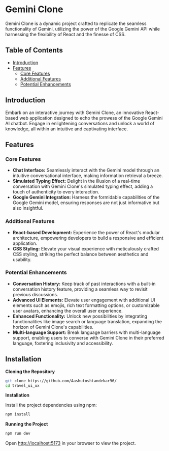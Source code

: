 # Gemini Clone

Gemini Clone is a dynamic project crafted to replicate the seamless functionality of Gemini, utilizing the power of the Google Gemini API while harnessing the flexibility of React and the finesse of CSS.

## Table of Contents

- [Introduction](#introduction)
- [Features](#features)
  - [Core Features](#core-features)
  - [Additional Features](#additional-features)
  - [Potential Enhancements](#potential-enhancements)
  

## Introduction

Embark on an interactive journey with Gemini Clone, an innovative React-based web application designed to echo the prowess of the Google Gemini AI chatbot. Engage in enlightening conversations and unlock a world of knowledge, all within an intuitive and captivating interface.

## Features

### Core Features

- **Chat Interface:** Seamlessly interact with the Gemini model through an intuitive conversational interface, making information retrieval a breeze.
- **Simulated Typing Effect:** Delight in the illusion of a real-time conversation with Gemini Clone's simulated typing effect, adding a touch of authenticity to every interaction.
- **Google Gemini Integration:** Harness the formidable capabilities of the Google Gemini model, ensuring responses are not just informative but also insightful.

### Additional Features

- **React-based Development:** Experience the power of React's modular architecture, empowering developers to build a responsive and efficient application.
- **CSS Styling:** Elevate your visual experience with meticulously crafted CSS styling, striking the perfect balance between aesthetics and usability.

### Potential Enhancements

- **Conversation History:** Keep track of past interactions with a built-in conversation history feature, providing a seamless way to revisit previous discussions.
- **Advanced UI Elements:** Elevate user engagement with additional UI elements such as emojis, rich text formatting options, or customizable user avatars, enhancing the overall user experience.
- **Enhanced Functionality:** Unlock new possibilities by integrating functionalities like image search or language translation, expanding the horizon of Gemini Clone's capabilities.
- **Multi-language Support:** Break language barriers with multi-language support, enabling users to converse with Gemini Clone in their preferred language, fostering inclusivity and accessibility.



## Installation

**Cloning the Repository**

```bash
git clone https://github.com/Aashutoshtandekar96/
cd travel_ui_ux
```

**Installation**

Install the project dependencies using npm:

```bash
npm install
```

**Running the Project**

```bash
npm run dev
```

Open [http://localhost:5173](http://localhost:5173) in your browser to view the project.


